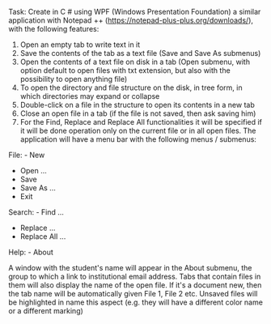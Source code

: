 Task:
Create in C # using WPF (Windows Presentation Foundation) a similar application
with Notepad ++ (https://notepad-plus-plus.org/downloads/), with the following features:
  1. Open an empty tab to write text in it
  2. Save the contents of the tab as a text file (Save and Save As submenus)
  3. Open the contents of a text file on disk in a tab (Open submenu, with option
  default to open files with txt extension, but also with the possibility to open anything
  file)
  4. To open the directory and file structure on the disk, in tree form, in which
  directories may expand or collapse
  5. Double-click on a file in the structure to open its contents in a new tab
  6. Close an open file in a tab (if the file is not saved, then ask
  saving him)
  7. For the Find, Replace and Replace All functionalities it will be specified if it will be done
  operation only on the current file or in all open files.
  The application will have a menu bar with the following menus / submenus:

File: - New
- Open ...
- Save
- Save As ...
- Exit

Search: - Find ...
- Replace ...
- Replace All ...

Help: - About

A window with the student's name will appear in the About submenu, the group to which a
link to institutional email address.
Tabs that contain files in them will also display the name of the open file. If it's a document
new, then the tab name will be automatically given File 1, File 2 etc. Unsaved files will be highlighted in
name this aspect (e.g. they will have a different color name or a different marking)
